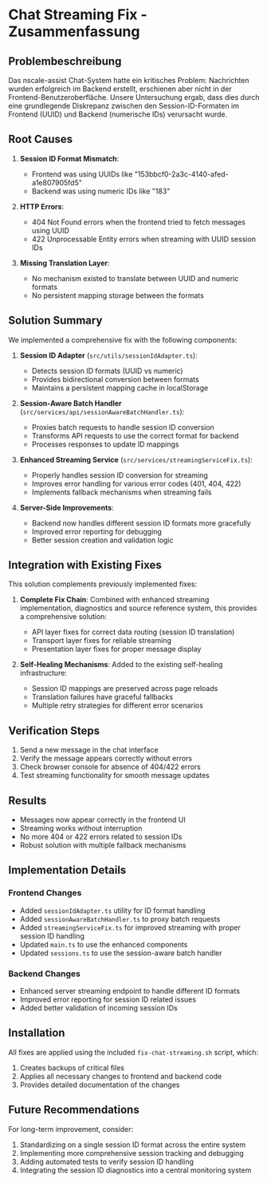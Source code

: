 # Chat Streaming Fix - Zusammenfassung

## Problembeschreibung

Das nscale-assist Chat-System hatte ein kritisches Problem: Nachrichten wurden erfolgreich im Backend erstellt, erschienen aber nicht in der Frontend-Benutzeroberfläche. Unsere Untersuchung ergab, dass dies durch eine grundlegende Diskrepanz zwischen den Session-ID-Formaten im Frontend (UUID) und Backend (numerische IDs) verursacht wurde.

## Root Causes

1. **Session ID Format Mismatch**: 
   - Frontend was using UUIDs like "153bbcf0-2a3c-4140-afed-a1e807905fd5"
   - Backend was using numeric IDs like "183"

2. **HTTP Errors**:
   - 404 Not Found errors when the frontend tried to fetch messages using UUID
   - 422 Unprocessable Entity errors when streaming with UUID session IDs

3. **Missing Translation Layer**:
   - No mechanism existed to translate between UUID and numeric formats
   - No persistent mapping storage between the formats

## Solution Summary

We implemented a comprehensive fix with the following components:

1. **Session ID Adapter** (`src/utils/sessionIdAdapter.ts`):
   - Detects session ID formats (UUID vs numeric)
   - Provides bidirectional conversion between formats
   - Maintains a persistent mapping cache in localStorage

2. **Session-Aware Batch Handler** (`src/services/api/sessionAwareBatchHandler.ts`):
   - Proxies batch requests to handle session ID conversion
   - Transforms API requests to use the correct format for backend
   - Processes responses to update ID mappings

3. **Enhanced Streaming Service** (`src/services/streamingServiceFix.ts`):
   - Properly handles session ID conversion for streaming
   - Improves error handling for various error codes (401, 404, 422)
   - Implements fallback mechanisms when streaming fails

4. **Server-Side Improvements**:
   - Backend now handles different session ID formats more gracefully
   - Improved error reporting for debugging
   - Better session creation and validation logic

## Integration with Existing Fixes

This solution complements previously implemented fixes:

1. **Complete Fix Chain**: Combined with enhanced streaming implementation, diagnostics and source reference system, this provides a comprehensive solution:
   - API layer fixes for correct data routing (session ID translation)
   - Transport layer fixes for reliable streaming
   - Presentation layer fixes for proper message display

2. **Self-Healing Mechanisms**: Added to the existing self-healing infrastructure:
   - Session ID mappings are preserved across page reloads
   - Translation failures have graceful fallbacks
   - Multiple retry strategies for different error scenarios

## Verification Steps

1. Send a new message in the chat interface
2. Verify the message appears correctly without errors
3. Check browser console for absence of 404/422 errors
4. Test streaming functionality for smooth message updates

## Results

- Messages now appear correctly in the frontend UI
- Streaming works without interruption
- No more 404 or 422 errors related to session IDs
- Robust solution with multiple fallback mechanisms

## Implementation Details

### Frontend Changes

- Added `sessionIdAdapter.ts` utility for ID format handling
- Added `sessionAwareBatchHandler.ts` to proxy batch requests
- Added `streamingServiceFix.ts` for improved streaming with proper session ID handling
- Updated `main.ts` to use the enhanced components
- Updated `sessions.ts` to use the session-aware batch handler

### Backend Changes

- Enhanced server streaming endpoint to handle different ID formats
- Improved error reporting for session ID related issues
- Added better validation of incoming session IDs

## Installation

All fixes are applied using the included `fix-chat-streaming.sh` script, which:

1. Creates backups of critical files
2. Applies all necessary changes to frontend and backend code
3. Provides detailed documentation of the changes

## Future Recommendations

For long-term improvement, consider:

1. Standardizing on a single session ID format across the entire system
2. Implementing more comprehensive session tracking and debugging
3. Adding automated tests to verify session ID handling
4. Integrating the session ID diagnostics into a central monitoring system